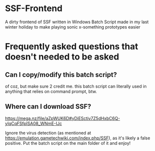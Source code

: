 # SSF-Frontend
A dirty frontend of SSF written in Windows Batch Script made in my last winter holiday to make playing sonic x-something prototypes easier
# Frequently asked questions that doesn't needed to be asked
## Can I copy/modify this batch script?
of coz, but make sure 2 credit me. this batch script can literally used in anything that relies on command prompt, btw. 
## Where can I download SSF? 
https://mega.nz/file/aZpWUK6D#yDiESctiv7Z5dHxbC6Q-yIqCqFSfpISA08_WNmE-IJc

Ignore the virus detection (as mentioned at https://emulation.gametechwiki.com/index.php/SSF), as it's likely a false positive. Put the batch script on the main folder of it and enjoy! 
